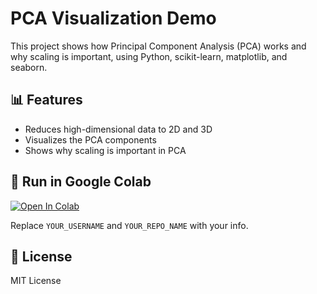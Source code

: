 # PCA Visualization Demo

This project shows how Principal Component Analysis (PCA) works and why scaling is important, using Python, scikit-learn, matplotlib, and seaborn.

## 📊 Features
- Reduces high-dimensional data to 2D and 3D
- Visualizes the PCA components
- Shows why scaling is important in PCA

## 🔗 Run in Google Colab
[![Open In Colab](https://colab.research.google.com/assets/colab-badge.svg)](https://colab.research.google.com/github/YOUR_USERNAME/YOUR_REPO_NAME/blob/main/pca_demo.ipynb)

Replace `YOUR_USERNAME` and `YOUR_REPO_NAME` with your info.

## 📄 License
MIT License
